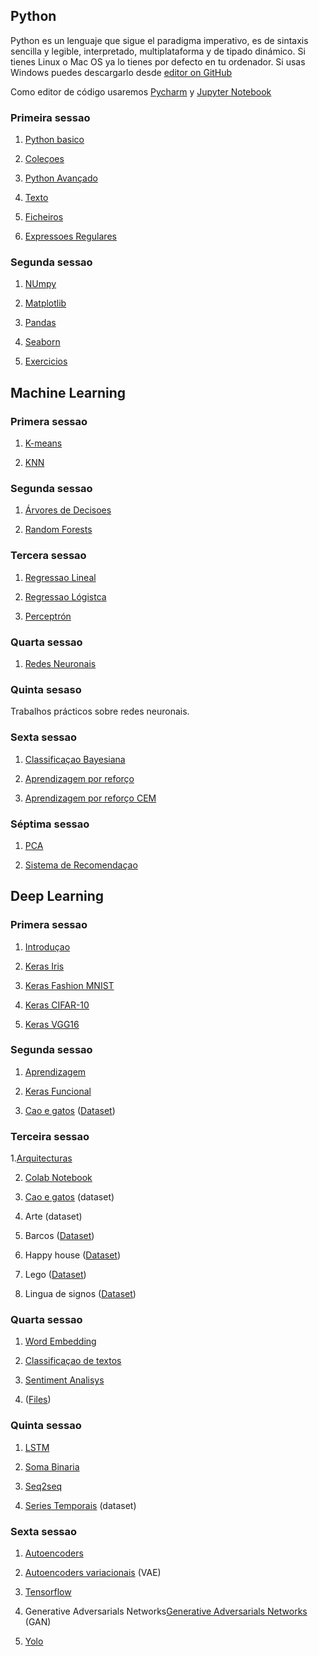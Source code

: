 ## Python

Python es un lenguaje que sigue el paradigma imperativo, es de sintaxis sencilla y legible, interpretado, multiplataforma y de tipado dinámico. Si tienes Linux o Mac OS ya lo tienes por defecto en tu ordenador. Si usas Windows puedes descargarlo desde
[editor on GitHub](https://www.python.org/)

Como editor de código usaremos [Pycharm](https://www.jetbrains.com/pycharm/)
 y [Jupyter Notebook](https://jupyter.org/ )
### Primeira sessao
1. [Python basico]( https://nbviewer.jupyter.org/url/cayetanoguerra.github.io/spegc/PythonNumpy/01-Python-Basics.ipynb)
2. [Coleçoes](https://nbviewer.jupyter.org/url/cayetanoguerra.github.io/spegc/PythonNumpy/02-Collections.ipynb)


3. [Python Avançado](https://nbviewer.jupyter.org/url/cayetanoguerra.github.io/spegc/PythonNumpy/03-Not-so-Basic-Python.ipynb)

4. [Texto](https://nbviewer.jupyter.org/url/cayetanoguerra.github.io/spegc/PythonNumpy/04-Text.ipynb)

5. [Ficheiros](https://nbviewer.jupyter.org/url/cayetanoguerra.github.io/spegc/PythonNumpy/05-Files.ipynb)

6. [Expressoes Regulares](https://nbviewer.jupyter.org/url/cayetanoguerra.github.io/spegc/PythonNumpy/06-Regular-Expressions.ipynb)



### Segunda sessao

1. [NUmpy](https://nbviewer.jupyter.org/url/cayetanoguerra.github.io/spegc/PythonNumpy/07-Numpy.ipynb)

2. [Matplotlib](https://nbviewer.jupyter.org/url/cayetanoguerra.github.io/spegc/PythonNumpy/08-Matplotlib.ipynb)

3. [Pandas](https://nbviewer.jupyter.org/url/cayetanoguerra.github.io/spegc/PythonNumpy/09-Pandas.ipynb)

4. [Seaborn](https://nbviewer.jupyter.org/url/cayetanoguerra.github.io/spegc/PythonNumpy/11-Seaborn.ipynb)

5. [Exercicios](https://nbviewer.jupyter.org/url/cayetanoguerra.github.io/spegc/PythonNumpy/10-Ejercicios.ipynb)


## Machine Learning

### Primera sessao
1. [K-means](https://nbviewer.jupyter.org/url/cayetanoguerra.github.io/spegc/MachineLearning/001-K-Means.ipynb)

2. [KNN](https://nbviewer.jupyter.org/url/cayetanoguerra.github.io/spegc/MachineLearning/003-KNN.ipynb)

### Segunda sessao
1. [Árvores de Decisoes](https://nbviewer.jupyter.org/url/cayetanoguerra.github.io/spegc/MachineLearning/006-Decision-Trees.ipynb)

2. [Random Forests](https://nbviewer.jupyter.org/url/cayetanoguerra.github.io/spegc/MachineLearning/007-Random-Forests.ipynb)


### Tercera sessao
1. [Regressao Lineal](https://nbviewer.jupyter.org/url/cayetanoguerra.github.io/spegc/MachineLearning/004-Linear-regression.ipynb)

2. [Regressao Lógistca](https://nbviewer.jupyter.org/url/cayetanoguerra.github.io/spegc/MachineLearning/005-Logistic-Regression.ipynb)

3. [Perceptrón ](https://nbviewer.jupyter.org/url/cayetanoguerra.github.io/spegc/MachineLearning/008-Perceptron.ipynb)


### Quarta sessao
1. [Redes Neuronais](https://nbviewer.jupyter.org/url/cayetanoguerra.github.io/spegc/MachineLearning/009-Neural-Nets.ipynb)

### Quinta sesaso
Trabalhos prácticos sobre redes neuronais.

### Sexta sessao
1. [Classificaçao Bayesiana](https://nbviewer.jupyter.org/url/cayetanoguerra.github.io/spegc/MachineLearning/011-Bayesian-Classification.ipynb)

2. [Aprendizagem por reforço](https://nbviewer.jupyter.org/url/cayetanoguerra.github.io/spegc/MachineLearning/013-Reinforcement-Learning.ipynb)

3. [Aprendizagem por reforço CEM](https://nbviewer.jupyter.org/url/cayetanoguerra.github.io/spegc/MachineLearning/014-Reinforcement-Learning-CEM.ipynb)

### Séptima sessao
1. [PCA](https://nbviewer.jupyter.org/url/cayetanoguerra.github.io/spegc/MachineLearning/002-PCA.ipynb)

2. [Sistema de Recomendaçao](https://nbviewer.jupyter.org/url/cayetanoguerra.github.io/spegc/MachineLearning/015-Recommender-Systems.ipynb)



## Deep Learning

### Primera sessao
1. [Introduçao](https://nbviewer.jupyter.org/url/cayetanoguerra.github.io/spegc/DeepLearning/Day1/00-Redes-neuronales-convolutivas.ipynb)

2. [Keras Iris](https://nbviewer.jupyter.org/url/cayetanoguerra.github.io/spegc/DeepLearning/Day1/01-Keras-Iris.ipynb)


3. [Keras Fashion MNIST](https://nbviewer.jupyter.org/url/cayetanoguerra.github.io/spegc/DeepLearning/Day1/03-Keras-Fashion.ipynb)

4. [Keras CIFAR-10](https://nbviewer.jupyter.org/url/cayetanoguerra.github.io/spegc/DeepLearning/Day1/04-Keras-CIFAR10.ipynb)


5. [Keras VGG16](https://nbviewer.jupyter.org/url/cayetanoguerra.github.io/spegc/DeepLearning/Day1/05-Keras-VGG16.ipynb)

### Segunda sessao
1. [Aprendizagem](https://nbviewer.jupyter.org/url/cayetanoguerra.github.io/spegc/DeepLearning/Day2/01-Aprendizaje.ipynb)

2. [Keras Funcional](https://nbviewer.jupyter.org/url/cayetanoguerra.github.io/spegc/DeepLearning/Day2/02-Keras-funcional.ipynb)

3. [Cao e gatos](https://nbviewer.jupyter.org/url/cayetanoguerra.github.io/spegc/DeepLearning/Day2/03-Dogs-and-Cats.ipynb) ([Dataset](https://www.dropbox.com/s/c77j38nr5kb76tz/dogs_and_cats.zip?dl=0))



### Terceira sessao
1.[Arquitecturas](https://nbviewer.jupyter.org/url/cayetanoguerra.github.io/spegc/DeepLearning/Day2/04-Arquitecturas.ipynb)

2. [Colab Notebook](https://colab.research.google.com/drive/1ZIb1qQkXi9c0XBO495-fGdPL56IXZ2Uw)

3. [Cao e gatos](https://www.dropbox.com/s/c77j38nr5kb76tz/dogs_and_cats.zip?dl=0) (dataset)

4. Arte (dataset)

5. Barcos ([Dataset](https://www.dropbox.com/s/m7e64hfe0afwfzp/boat-types-recognition.zip?dl=0))

6. Happy house ([Dataset](https://www.dropbox.com/s/s0kt18fa957ycge/happy-house-dataset.zip?dl=0))

7. Lego ([Dataset](https://www.dropbox.com/s/sq3wz6rnxe7lute/lego-brick-images.zip?dl=0))

8. Lingua de signos ([Dataset](https://www.dropbox.com/s/94vhjglhafdms7i/Sign-Language-Digits-Dataset-master.zip?dl=0))


### Quarta sessao
1. [Word Embedding](https://nbviewer.jupyter.org/url/cayetanoguerra.github.io/spegc/DeepLearning/Day4/Word-Embedding.ipynb) 

2. [Classificaçao de textos](https://nbviewer.jupyter.org/url/cayetanoguerra.github.io/spegc/DeepLearning/Day4/Text-Classification.ipynb)

3. [Sentiment Analisys](https://nbviewer.jupyter.org/url/cayetanoguerra.github.io/spegc/DeepLearning/Day4/Sentiment-Analisys.ipynb)

4. ([Files](https://www.dropbox.com/s/rrnn7v1y9bcwbrn/files.zip?dl=0))


### Quinta sessao
1. [LSTM](https://nbviewer.jupyter.org/url/cayetanoguerra.github.io/spegc/DeepLearning/Day5/LSTM.ipynb)

2. [Soma Binaria](https://nbviewer.jupyter.org/url/cayetanoguerra.github.io/spegc/DeepLearning/Day5/Suma-binaria-LSTM.ipynb)

3. [Seq2seq](https://nbviewer.jupyter.org/url/cayetanoguerra.github.io/spegc/DeepLearning/Day5/Suma-decimal-LSTM-seq2seq.ipynb)

4. [Series Temporais](https://nbviewer.jupyter.org/url/cayetanoguerra.github.io/spegc/DeepLearning/Day5/Series-temporales-Keras.ipynb) (dataset)


### Sexta sessao
1. [Autoencoders](https://nbviewer.jupyter.org/url/cayetanoguerra.github.io/spegc/DeepLearning/Day6/Autoencoders.ipynb)

2. [Autoencoders variacionais](https://nbviewer.jupyter.org/url/cayetanoguerra.github.io/spegc/DeepLearning/Day6/Autoencoders-variacionales.ipynb) (VAE)

3. [Tensorflow](https://nbviewer.jupyter.org/url/cayetanoguerra.github.io/spegc/DeepLearning/Day6/Tensorflow.ipynb)

4. Generative Adversarials Networks[Generative Adversarials Networks](https://nbviewer.jupyter.org/url/cayetanoguerra.github.io/spegc/DeepLearning/Day6/GAN.ipynb) (GAN)

5. [Yolo](https://pjreddie.com/darknet/yolo/)




